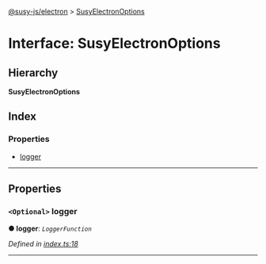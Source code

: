 [@susy-js/electron](../README.md) > [SusyElectronOptions](../interfaces/susyelectronoptions.md)

# Interface: SusyElectronOptions

## Hierarchy

**SusyElectronOptions**

## Index

### Properties

* [logger](susyelectronoptions.md#logger)

---

## Properties

<a id="logger"></a>

### `<Optional>` logger

**● logger**: *`LoggerFunction`*

*Defined in [index.ts:18](https://octonion.institute/susytech/js-libs/blob/6933cc7/packages/electron/src/index.ts#L18)*

___

